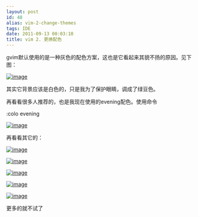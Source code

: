 ```yaml
---
layout: post
id: 48
alias: vim-2-change-themes
tags: IDE
date: 2011-09-13 00:03:10
title: vim 2. 更换配色
---
```


gvim默认使用的是一种灰色的配色方案，这也是它看起来其貌不扬的原因。见下图：

[![image](http://freewind.me/wp-content/uploads/2011/09/1.jpg "image")](http://freewind.me/wp-content/uploads/2011/09/1.jpg)

其实它背景应该是白色的，只是我为了保护眼睛，调成了绿豆色。<span id="more-48"></span>

再看看很多人推荐的，也是我现在使用的evening配色。使用命令

:colo evening

[![image](http://freewind.me/wp-content/uploads/2011/09/2.jpg "image")](http://freewind.me/wp-content/uploads/2011/09/2.jpg)

再看看其它的：

[![image](http://freewind.me/wp-content/uploads/2011/09/3.jpg "image")](http://freewind.me/wp-content/uploads/2011/09/3.jpg)

[![image](http://freewind.me/wp-content/uploads/2011/09/4.jpg "image")](http://freewind.me/wp-content/uploads/2011/09/4.jpg)

[![image](http://freewind.me/wp-content/uploads/2011/09/5.jpg "image")](http://freewind.me/wp-content/uploads/2011/09/5.jpg)

[![image](http://freewind.me/wp-content/uploads/2011/09/6.jpg "image")](http://freewind.me/wp-content/uploads/2011/09/6.jpg)

[![image](http://freewind.me/wp-content/uploads/2011/09/7.jpg "image")](http://freewind.me/wp-content/uploads/2011/09/7.jpg)

更多的就不试了
